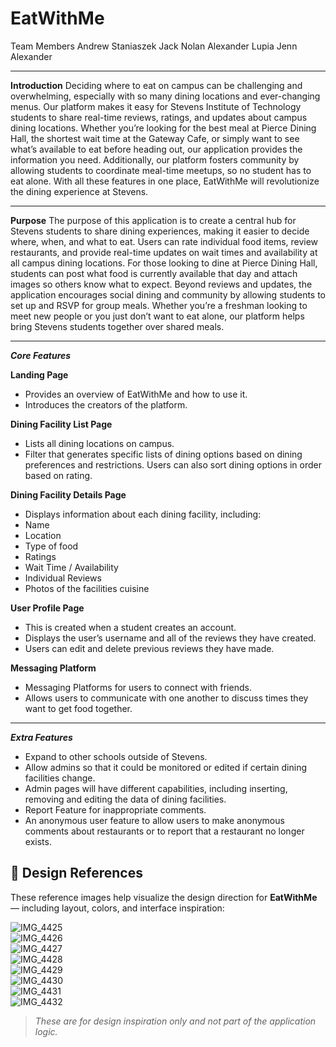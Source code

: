 # EatWithMe
Team Members
Andrew Staniaszek
Jack Nolan 
Alexander Lupia
Jenn Alexander

---

**Introduction**
Deciding where to eat on campus can be challenging and overwhelming, especially with so many dining locations and ever-changing menus. Our platform makes it easy for Stevens Institute of Technology students to share real-time reviews, ratings, and updates about campus dining locations. Whether you’re looking for the best meal at Pierce Dining Hall, the shortest wait time at the Gateway Cafe, or simply want to see what’s available to eat before heading out, our application provides the information you need. Additionally, our platform fosters community by allowing students to coordinate meal-time meetups, so no student has to eat alone. With all these features in one place, EatWithMe will revolutionize the dining experience at Stevens.

---

**Purpose**
The purpose of this application is to create a central hub for Stevens students to share dining experiences, making it easier to decide where, when, and what to eat. Users can rate individual food items, review restaurants, and provide real-time updates on wait times and availability at all campus dining locations. For those looking to dine at Pierce Dining Hall, students can post what food is currently available that day and attach images so others know what to expect. Beyond reviews and updates, the application encourages social dining and community by allowing students to set up and RSVP for group meals. Whether you’re a freshman looking to meet new people or you just don’t want to eat alone, our platform helps bring Stevens students together over shared meals.

---

_**Core Features**_

**Landing Page**
- Provides an overview of EatWithMe and how to use it.
- Introduces the creators of the platform.

**Dining Facility List Page**
- Lists all dining locations on campus.
- Filter that generates specific lists of dining options based on dining preferences and restrictions. Users can also sort dining options in order based on rating.

**Dining Facility Details Page**
- Displays information about each dining facility, including:
- Name
- Location
- Type of food
- Ratings
- Wait Time / Availability
- Individual Reviews
- Photos of the facilities cuisine

**User Profile Page**
- This is created when a student creates an account.
- Displays the user’s username and all of the reviews they have created.
- Users can edit and delete previous reviews they have made.

**Messaging Platform**
- Messaging Platforms for users to connect with friends.
- Allows users to communicate with one another to discuss times they want to get food together.

---

_**Extra Features**_
- Expand to other schools outside of Stevens.
- Allow admins so that it could be monitored or edited if certain dining facilities change.
- Admin pages will have different capabilities, including inserting, removing and editing the data of dining facilities.
- Report Feature for inappropriate comments.
- An anonymous user feature to allow users to make anonymous comments about restaurants or to report that a restaurant no longer exists.


## 🎨 Design References

These reference images help visualize the design direction for **EatWithMe** — including layout, colors, and interface inspiration:

![IMG_4425](designPicturesForReference/IMG_4425.jpeg)  
![IMG_4426](designPicturesForReference/IMG_4426.jpeg)  
![IMG_4427](designPicturesForReference/IMG_4427.jpeg)  
![IMG_4428](designPicturesForReference/IMG_4428.jpeg)  
![IMG_4429](designPicturesForReference/IMG_4429.jpeg)  
![IMG_4430](designPicturesForReference/IMG_4430.jpeg)  
![IMG_4431](designPicturesForReference/IMG_4431.jpeg)  
![IMG_4432](designPicturesForReference/IMG_4432.jpeg)

> _These are for design inspiration only and not part of the application logic._
